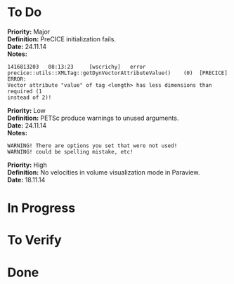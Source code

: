 # To Do
**Priority:**
Major  
**Definition:**
PreCICE initialization fails.  
**Date:** 24.11.14  
**Notes:**

    1416813203   08:13:23     [wscrichy]   error
    precice::utils::XMLTag::getDynVectorAttributeValue()    (0)  [PRECICE] ERROR:
    Vector attribute "value" of tag <length> has less dimensions than required (1
    instead of 2)!


**Priority:**
Low  
**Definition:**
PETSc produce warnings to unused arguments.  
**Date:** 24.11.14  
**Notes:**

    WARNING! There are options you set that were not used!
    WARNING! could be spelling mistake, etc!


**Priority:**
High  
**Definition:**
No velocities in volume visualization mode in Paraview.  
**Date:** 18.11.14

# In Progress

# To Verify

# Done

